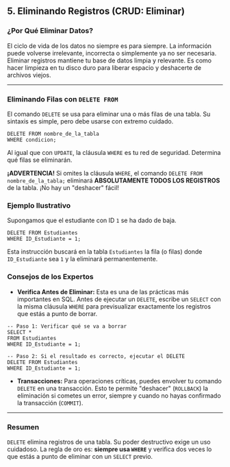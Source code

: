 ## 5. Eliminando Registros (CRUD: Eliminar)

### ¿Por Qué Eliminar Datos?

El ciclo de vida de los datos no siempre es para siempre. La información puede volverse irrelevante, incorrecta o simplemente ya no ser necesaria. Eliminar registros mantiene tu base de datos limpia y relevante. Es como hacer limpieza en tu disco duro para liberar espacio y deshacerte de archivos viejos.

---

### Eliminando Filas con `DELETE FROM`

El comando `DELETE` se usa para eliminar una o más filas de una tabla. Su sintaxis es simple, pero debe usarse con extremo cuidado.
```oracle
DELETE FROM nombre_de_la_tabla
WHERE condicion;
```

Al igual que con `UPDATE`, la cláusula `WHERE` es tu red de seguridad. Determina qué filas se eliminarán.

**¡ADVERTENCIA!** Si omites la cláusula `WHERE`, el comando `DELETE FROM nombre_de_la_tabla;` eliminará **ABSOLUTAMENTE TODOS LOS REGISTROS** de la tabla. ¡No hay un "deshacer" fácil!

### Ejemplo Ilustrativo

Supongamos que el estudiante con ID `1` se ha dado de baja.
```oracle
DELETE FROM Estudiantes
WHERE ID_Estudiante = 1;
```

Esta instrucción buscará en la tabla `Estudiantes` la fila (o filas) donde `ID_Estudiante` sea `1` y la eliminará permanentemente.

### Consejos de los Expertos

- **Verifica Antes de Eliminar:** Esta es una de las prácticas más importantes en SQL. Antes de ejecutar un `DELETE`, escribe un `SELECT` con la misma cláusula `WHERE` para previsualizar exactamente los registros que estás a punto de borrar.
```oracle
-- Paso 1: Verificar qué se va a borrar
SELECT *
FROM Estudiantes
WHERE ID_Estudiante = 1;

-- Paso 2: Si el resultado es correcto, ejecutar el DELETE
DELETE FROM Estudiantes
WHERE ID_Estudiante = 1;
```

- **Transacciones:** Para operaciones críticas, puedes envolver tu comando `DELETE` en una transacción. Esto te permite "deshacer" (`ROLLBACK`) la eliminación si cometes un error, siempre y cuando no hayas confirmado la transacción (`COMMIT`).

---

### Resumen

`DELETE` elimina registros de una tabla. Su poder destructivo exige un uso cuidadoso. La regla de oro es: **siempre usa `WHERE`** y verifica dos veces lo que estás a punto de eliminar con un `SELECT` previo.
